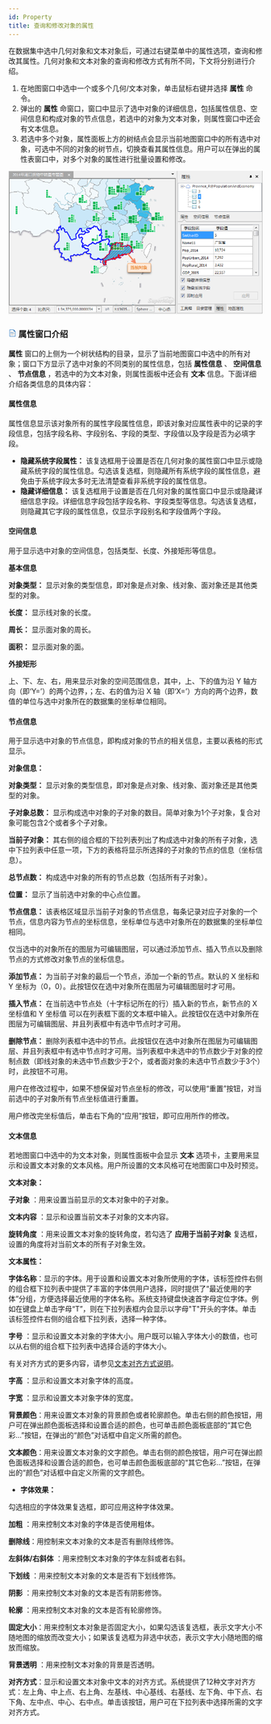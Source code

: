```yaml
---
id: Property
title: 查询和修改对象的属性
---
```

在数据集中选中几何对象和文本对象后，可通过右键菜单中的属性选项，查询和修改其属性。几何对象和文本对象的查询和修改方式有所不同，下文将分别进行介绍。

1. 在地图窗口中选中一个或多个几何/文本对象，单击鼠标右键并选择 **属性** 命令。
2. 弹出的 **属性** 命窗口，窗口中显示了选中对象的详细信息，包括属性信息、空间信息和构成对象的节点信息，若选中的对象为文本对象，则属性窗口中还会有文本信息。
3. 若选中多个对象，属性面板上方的树结点会显示当前地图窗口中的所有选中对象，可选中不同的对象的树节点，切换查看其属性信息。用户可以在弹出的属性表窗口中，对多个对象的属性进行批量设置和修改。  

![](img/PropertyWin.png)  


### ![](../../img/read.gif) 属性窗口介绍

**属性** 窗口的上侧为一个树状结构的目录，显示了当前地图窗口中选中的所有对象；窗口下方显示了选中对象的不同类别的属性信息，包括 **属性信息** 、
**空间信息** 、 **节点信息** ，若选中的为文本对象，则属性面板中还会有 **文本** 信息。下面详细介绍各类信息的具体内容：

#### 属性信息

属性信息显示该对象所有的属性字段属性信息，即该对象对应属性表中的记录的字段信息，包括字段名称、字段别名、字段的类型、字段值以及字段是否为必填字段。

* **隐藏系统字段属性：** 该复选框用于设置是否在几何对象的属性窗口中显示或隐藏系统字段的属性信息。勾选该复选框，则隐藏所有系统字段的属性信息，避免由于系统字段太多时无法清楚查看非系统字段的属性信息。
* **隐藏详细信息：** 该复选框用于设置是否在几何对象的属性窗口中显示或隐藏详细信息字段。详细信息字段包括字段名称、字段类型等信息。勾选该复选框，则隐藏其它字段的属性信息，仅显示字段别名和字段值两个字段。
  
#### 空间信息

用于显示选中对象的空间信息，包括类型、长度、外接矩形等信息。

**基本信息**

**对象类型：** 显示对象的类型信息，即对象是点对象、线对象、面对象还是其他类型的对象。

**长度：** 显示线对象的长度。

**周长：** 显示面对象的周长。

**面积：** 显示面对象的面。

**外接矩形**

上、下、左、右，用来显示对象的空间范围信息，其中，上、下的值为沿 Y 轴方向（即‘Y=’）的两个边界，；左、右的值为沿 X
轴（即‘X=’）方向的两个边界，数值的单位与选中对象所在的数据集的坐标单位相同。

#### 节点信息

用于显示选中对象的节点信息，即构成对象的节点的相关信息，主要以表格的形式显示。

**对象信息：**

**对象类型：** 显示对象的类型信息，即对象是点对象、线对象、面对象还是其他类型的对象。

**子对象总数：** 显示构成选中对象的子对象的数目。简单对象为1个子对象，复合对象可能包含2个或者多个子对象。

**当前子对象：**
其右侧的组合框的下拉列表列出了构成选中对象的所有子对象，选中下拉列表中任意一项，下方的表格将显示所选择的子对象的节点的信息（坐标信息）。

**总节点数：** 构成选中对象的所有的节点总数（包括所有子对象）。

**位置：** 显示了当前选中对象的中心点位置。

**节点信息：**
该表格区域显示当前子对象的节点信息，每条记录对应子对象的一个节点，信息内容为节点的坐标信息，坐标单位与选中对象所在的数据集的坐标单位相同。

仅当选中的对象所在的图层为可编辑图层，可以通过添加节点、插入节点以及删除节点的方式修改对象节点的坐标信息。

**添加节点：** 为当前子对象的最后一个节点，添加一个新的节点。默认的 X 坐标和 Y 坐标为（0，0）。此按钮仅在选中对象所在图层为可编辑图层时才可用。

**插入节点：** 在当前选中节点处（十字标记所在的行）插入新的节点，新节点的 X 坐标值和 Y 坐标值
可以在列表框下面的文本框中输入。此按钮仅在选中对象所在图层为可编辑图层、并且列表框中有选中节点时才可用。

**删除节点：**
删除列表框中选中的节点。此按钮仅在选中对象所在图层为可编辑图层、并且列表框中有选中节点时才可用。当列表框中未选中的节点数少于对象的控制点数（即线对象的未选中节点数少于2个，或者面对象的未选中节点数少于3个）时，此按钮不可用。

用户在修改过程中，如果不想保留对节点坐标的修改，可以使用“重置”按钮，对当前选中的子对象所有节点坐标值进行重置。

用户修改完坐标值后，单击右下角的“应用”按钮，即可应用所作的修改。

#### 文本信息

若地图窗口中选中的为文本对象，则属性面板中会显示 **文本** 选项卡，主要用来显示和设置文本对象的文本风格。用户所设置的文本风格可在地图窗口中及时预览。

**文本对象：**

**子对象** ：用来设置当前显示的文本对象中的子对象。

**文本内容** ：显示和设置当前文本子对象的文本内容。

**旋转角度** ：用来设置文本对象的旋转角度，若勾选了 **应用于当前子对象** 复选框，设置的角度将对当前文本的所有子对象生效。

**文本属性：**

**字体名称**：显示的字体。用于设置和设置文本对象所使用的字体，该标签控件右侧的组合框下拉列表中提供了丰富的字体供用户选择，同时提供了“最近使用的字体”分组，方便选择最近使用的字体名称。系统支持键盘快速首字母定位字体。例如在键盘上单击字母“T”，则在下拉列表框内会显示以字母"T"开头的字体。单击该标签控件右侧的组合框下拉列表，选择一种字体。

**字号** ：显示和设置文本对象的字体大小。用户既可以输入字体大小的数值，也可以从右侧的组合框下拉列表中选择合适的字体大小。

有关对齐方式的更多内容，请参见[文本对齐方式说明](TextAlignDirection)。

**字高** ：显示和设置文本对象字体的高度。

**字宽** ：显示和设置文本对象字体的宽度。

**背景颜色**：用来设置文本对象的背景颜色或者轮廓颜色。单击右侧的颜色按钮，用户可在弹出颜色面板选择和设置合适的颜色，也可单击颜色面板底部的“其它色彩…”按钮，在弹出的“颜色”对话框中自定义所需的颜色。

**文本颜色**：用来设置文本对象的文字颜色。单击右侧的颜色按钮，用户可在弹出颜色面板选择和设置合适的颜色，也可单击颜色面板底部的“其它色彩…”按钮，在弹出的“颜色”对话框中自定义所需的文字颜色。

* **字体效果：**

勾选相应的字体效果复选框，即可应用这种字体效果。

**加粗** ：用来控制文本对象的字体是否使用粗体。

**删除线**：用控制来文本对象的文本是否有删除线修饰。

**左斜体/右斜体** ：用来控制文本对象的字体左斜或者右斜。

**下划线** ：用来控制文本对象的文本是否有下划线修饰。

**阴影** ：用来控制文本对象的文本是否有阴影修饰。

**轮廓** ：用来控制文本对象的文本是否有轮廓修饰。

**固定大小**：用来控制文本对象是否固定大小，如果勾选该复选框，表示文字大小不随地图的缩放而改变大小；如果该复选框为非选中状态，表示文字大小随地图的缩放而缩放。

**背景透明** ：用来控制文本对象的背景是否透明。

**对齐方式**：显示和设置文本对象中文本的对齐方式。系统提供了12种文字对齐方式：左上角、中上点、右上角、左基线、中心基线、右基线、左下角、中下点、右下角、左中点、中心、右中点。单击该按钮，用户可在下拉列表中选择所需的文字对齐方式。




